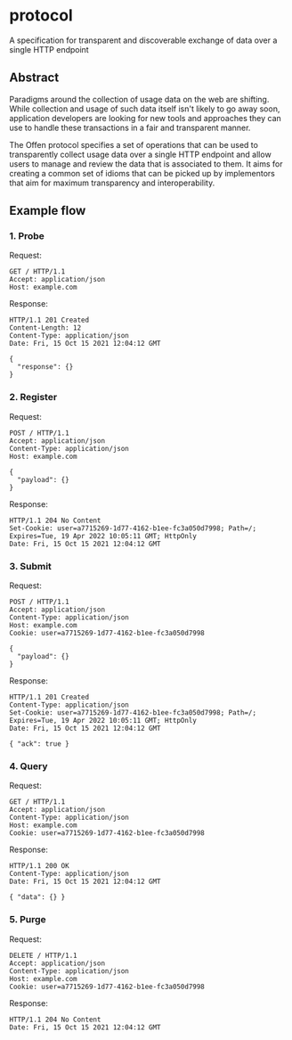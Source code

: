 # protocol
A specification for transparent and discoverable exchange of data over a single HTTP endpoint

## Abstract

Paradigms around the collection of usage data on the web are shifting.
While collection and usage of such data itself isn't likely to go away soon, application developers are looking for new tools and approaches they can use to handle these transactions in a fair and transparent manner.

The Offen protocol specifies a set of operations that can be used to transparently collect usage data over a single HTTP endpoint and allow users to manage and review the data that is associated to them.
It aims for creating a common set of idioms that can be picked up by implementors that aim for maximum transparency and interoperability.

## Example flow

### 1. Probe

Request:

```
GET / HTTP/1.1
Accept: application/json
Host: example.com
```

Response:

```
HTTP/1.1 201 Created
Content-Length: 12
Content-Type: application/json
Date: Fri, 15 Oct 15 2021 12:04:12 GMT

{
  "response": {}
}
```

### 2. Register

Request:

```
POST / HTTP/1.1
Accept: application/json
Content-Type: application/json
Host: example.com

{
  "payload": {}
}

```

Response:

```
HTTP/1.1 204 No Content
Set-Cookie: user=a7715269-1d77-4162-b1ee-fc3a050d7998; Path=/; Expires=Tue, 19 Apr 2022 10:05:11 GMT; HttpOnly
Date: Fri, 15 Oct 15 2021 12:04:12 GMT
```

### 3. Submit

Request:

```
POST / HTTP/1.1
Accept: application/json
Content-Type: application/json
Host: example.com
Cookie: user=a7715269-1d77-4162-b1ee-fc3a050d7998

{
  "payload": {}
}

```

Response:

```
HTTP/1.1 201 Created
Content-Type: application/json
Set-Cookie: user=a7715269-1d77-4162-b1ee-fc3a050d7998; Path=/; Expires=Tue, 19 Apr 2022 10:05:11 GMT; HttpOnly
Date: Fri, 15 Oct 15 2021 12:04:12 GMT

{ "ack": true }
```

### 4. Query

Request:

```
GET / HTTP/1.1
Accept: application/json
Content-Type: application/json
Host: example.com
Cookie: user=a7715269-1d77-4162-b1ee-fc3a050d7998
```

Response:

```
HTTP/1.1 200 OK
Content-Type: application/json
Date: Fri, 15 Oct 15 2021 12:04:12 GMT

{ "data": {} }
```

### 5. Purge

Request:

```
DELETE / HTTP/1.1
Accept: application/json
Content-Type: application/json
Host: example.com
Cookie: user=a7715269-1d77-4162-b1ee-fc3a050d7998
```

Response:

```
HTTP/1.1 204 No Content
Date: Fri, 15 Oct 15 2021 12:04:12 GMT
```

